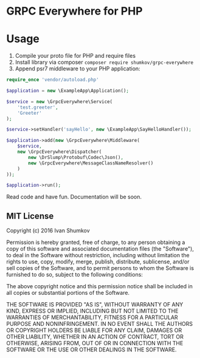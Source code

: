 # GRPC Everywhere for PHP

# Usage

1. Compile your proto file for PHP and require files
2. Install library via composer `composer require shumkov/grpc-everywhere`
3. Append psr7 middleware to your PHP application:

```php
require_once 'vendor/autoload.php'

$application = new \ExampleApp\Application();

$service = new \GrpcEverywhere\Service(
    'test.greeter',
    'Greeter'
);

$service->setHandler('sayHello', new \ExampleApp\SayHelloHandler());

$application->add(new \GrpcEverywhere\Middleware(
    $service,
    new \GrpcEverywhere\Dispatcher(
        new \DrSlump\Protobuf\Codec\Json(),
        new \GrpcEverywhere\MessageClassNameResolver()
    )
));

$application->run();
```

Read code and have fun. Documentation will be soon.

## MIT License

Copyright (c) 2016 Ivan Shumkov

Permission is hereby granted, free of charge, to any person obtaining a copy
of this software and associated documentation files (the "Software"), to deal
in the Software without restriction, including without limitation the rights
to use, copy, modify, merge, publish, distribute, sublicense, and/or sell
copies of the Software, and to permit persons to whom the Software is
furnished to do so, subject to the following conditions:

The above copyright notice and this permission notice shall be included in all
copies or substantial portions of the Software.

THE SOFTWARE IS PROVIDED "AS IS", WITHOUT WARRANTY OF ANY KIND, EXPRESS OR
IMPLIED, INCLUDING BUT NOT LIMITED TO THE WARRANTIES OF MERCHANTABILITY,
FITNESS FOR A PARTICULAR PURPOSE AND NONINFRINGEMENT. IN NO EVENT SHALL THE
AUTHORS OR COPYRIGHT HOLDERS BE LIABLE FOR ANY CLAIM, DAMAGES OR OTHER
LIABILITY, WHETHER IN AN ACTION OF CONTRACT, TORT OR OTHERWISE, ARISING FROM,
OUT OF OR IN CONNECTION WITH THE SOFTWARE OR THE USE OR OTHER DEALINGS IN THE
SOFTWARE.